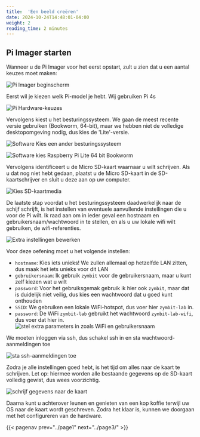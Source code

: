 ```yaml
---
title:  'Een beeld creëren'
date: 2024-10-24T14:48:01-04:00
weight: 2
reading_time: 2 minutes
---
```


## Pi Imager starten

Wanneer u de Pi Imager voor het eerst opstart, zult u zien dat u een aantal keuzes moet maken:

![Pi Imager beginscherm](images/pi-imager.png)

Eerst wil je kiezen welk Pi-model je hebt. Wij gebruiken Pi 4s

![Pi Hardware-keuzes](images/choose-hardware.png)

Vervolgens kiest u het besturingssysteem. We gaan de meest recente versie gebruiken (Bookworm, 64-bit), maar we hebben niet de volledige desktopomgeving nodig, dus kies de 'Lite'-versie.

![Software Kies een ander besturingssysteem](images/choose-os-2.png)

![Software kies Raspberry Pi Lite 64 bit Bookworm](images/choose-os-1.png)

Vervolgens identificeert u de Micro SD-kaart waarnaar u wilt schrijven. Als u dat nog niet hebt gedaan, plaatst u de Micro SD-kaart in de SD-kaartschrijver en sluit u deze aan op uw computer.

![Kies SD-kaartmedia](images/choose-media.png)

De laatste stap voordat u het besturingssysteem daadwerkelijk naar de schijf schrijft, is het instellen van eventuele aanvullende instellingen die u voor de Pi wilt. Ik raad aan om in ieder geval een hostnaam en gebruikersnaam/wachtwoord in te stellen, en als u uw lokale wifi wilt gebruiken, de wifi-referenties.



![Extra instellingen bewerken](images/edit-settings.png)

Voor deze oefening moet u het volgende instellen:
- `hostname`: Kies iets unieks! We zullen allemaal op hetzelfde LAN zitten, dus maak het iets unieks voor dit LAN
- `gebruikersnaam`: Ik gebruik `zymbit` voor de gebruikersnaam, maar u kunt zelf kiezen wat u wilt
- `password`: Voor het gebruiksgemak gebruik ik hier ook `zymbit`, maar dat is duidelijk niet veilig, dus kies een wachtwoord dat u goed kunt onthouden
- `SSID`: We gebruiken een lokale WiFi-hotspot, dus voer hier `zymbit-lab` in.
- `password`: De WiFi `zymbit-lab` gebruikt het wachtwoord `zymbit-lab-wifi`, dus voer dat hier in.
![stel extra parameters in zoals WiFi en gebruikersnaam](images/customize.png)

We moeten inloggen via ssh, dus schakel ssh in en sta wachtwoord-aanmeldingen toe

![sta ssh-aanmeldingen toe](images/enable-ssh.png)

Zodra je alle instellingen goed hebt, is het tijd om alles naar de kaart te schrijven. Let op: hiermee worden alle bestaande gegevens op de SD-kaart volledig gewist, dus wees voorzichtig.

![schrijf gegevens naar de kaart](images/Pi-warning.png)

Daarna kunt u achterover leunen en genieten van een kop koffie terwijl uw OS naar de kaart wordt geschreven. Zodra het klaar is, kunnen we doorgaan met het configureren van de hardware.

{{< pagenav prev="../page1" next="../page3/" >}}
